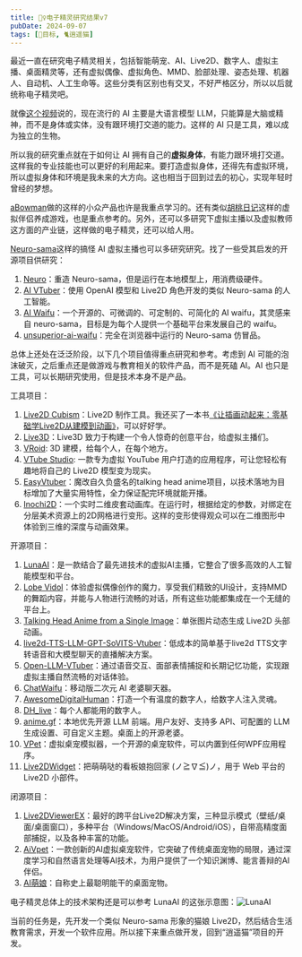 ```yaml
---
title: 🧚‍♀️电子精灵研究结果v7
pubDate: 2024-09-07
tags: [📆目标, 🐈逍遥猫]
---
```


最近一直在研究电子精灵相关，包括智能萌宠、AI、Live2D、数字人、虚拟主播、桌面精灵等，还有虚拟偶像、虚拟角色、MMD、脸部处理、姿态处理、机器人、自动机、人工生命等。这些分类有区别也有交叉，不好严格区分，所以以后就统称电子精灵吧。

就像[这个视频]说的，现在流行的 AI 主要是大语言模型 LLM，只能算是大脑或精神，而不是身体或实体，没有跟环境打交道的能力。这样的 AI 只是工具，难以成为独立的生物。

所以我的研究重点就在于如何让 AI 拥有自己的**虚拟身体**，有能力跟环境打交道。这样我的专业技能也可以更好的利用起来。要打造虚拟身体，还得先有虚拟环境，所以虚拟身体和环境是我未来的大方向。这也相当于回到过去的初心，实现年轻时曾经的梦想。

[aBowman]做的这样的小众产品也许是我重点学习的。还有类似[胡桃日记]这样的虚拟伴侣养成游戏，也是重点参考的。另外，还可以多研究下虚拟主播以及虚拟教师这方面的产业链，这样做的电子精灵，还可以给人用。

[Neuro-sama]这样的搞怪 AI 虚拟主播也可以多研究研究。找了一些受其启发的开源项目供研究：

1. [Neuro]：重造 Neuro-sama，但是运行在本地模型上，用消费级硬件。
2. [AI VTuber]：使用 OpenAI 模型和 Live2D 角色开发的类似 Neuro-sama 的人工智能。
3. [AI Waifu]：一个开源的、可微调的、可定制的、可简化的 AI waifu，其灵感来自 neuro-sama，目标是为每个人提供一个基础平台来发展自己的 waifu。
4. [unsuperior-ai-waifu]：完全在浏览器中运行的 Neuro-sama 仿冒品。

总体上还处在泛泛阶段，以下几个项目值得重点研究和参考。考虑到 AI 可能的泡沫破灭，之后重点还是做游戏与教育相关的软件产品，而不是死磕 AI。AI 也只是工具，可以长期研究使用，但是技术本身不是产品。

工具项目：

1. [Live2D Cubism]：Live2D 制作工具。我还买了一本书[《让插画动起来：零基础学Live2D从建模到动画》]，可以好好学。
2. [Live3D]：Live3D 致力于构建一个令人惊奇的创意平台，给虚拟主播们。
3. [VRoid]: 3D 建模，给每个人，在每个地方。
4. [VTube Studio]: 一款专为虚拟 YouTube 用户打造的应用程序，可让您轻松有趣地将自己的 Live2D 模型变为现实。
5. [EasyVtuber]：魔改自久负盛名的talking head anime项目，以技术落地为目标增加了大量实用特性，全力保证配完环境就能开播。
6. [Inochi2D]：一个实时二维皮套动画库。在运行时，根据给定的参数，对绑定在分层美术资源上的2D网格进行变形。这样的变形使得观众可以在二维图形中体验到三维的深度与动画效果。

开源项目：

1. [LunaAI]：是一款结合了最先进技术的虚拟AI主播，它整合了很多高效的人工智能模型和平台。
2. [Lobe Vidol]：体验虚拟偶像创作的魔力，享受我们精致的UI设计，支持MMD的舞蹈内容，并能与人物进行流畅的对话，所有这些功能都集成在一个无缝的平台上。
3. [Talking Head Anime from a Single Image]：单张图片动态生成 Live2D 头部动画。
4. [live2d-TTS-LLM-GPT-SoVITS-Vtuber]：低成本的简单基于live2d TTS文字转语音和大模型聊天的直播解决方案。
5. [Open-LLM-VTuber]：通过语音交互、面部表情捕捉和长期记忆功能，实现跟虚拟主播自然流畅的对话体验。
6. [ChatWaifu]：移动版二次元 AI 老婆聊天器。
7. [AwesomeDigitalHuman]：打造一个有温度的数字人，给数字人注入灵魂。
8. [DH_live]：每个人都能用的数字人。
9. [anime.gf]：本地优先开源 LLM 前端。用户友好、支持多 API、可配置的 LLM 生成设置、可自定义主题。桌面上的开源老婆。
10. [VPet]：虚拟桌宠模拟器，一个开源的桌宠软件，可以内置到任何WPF应用程序。
11. [Live2DWidget]：把萌萌哒的看板娘抱回家 (ノ≧∇≦)ノ，用于 Web 平台的 Live2D 小部件。

闭源项目：

1. [Live2DViewerEX]：最好的跨平台Live2D解决方案，三种显示模式（壁纸/桌面/桌面窗口），多种平台（Windows/MacOS/Android/iOS），自带高精度面部捕捉，以及各种丰富的功能。
2. [AiVpet]：一款创新的AI虚拟桌宠软件，它突破了传统桌面宠物的局限，通过深度学习和自然语言处理等AI技术，为用户提供了一个知识渊博、能言善辩的AI伴侣。
3. [AI萌娘]：自称史上最聪明能干的桌面宠物。

电子精灵总体上的技术架构还是可以参考 LunaAI 的这张示意图：![LunaAI](/images/luna-ai.png)

当前的任务是，先开发一个类似 Neuro-sama 形象的猫娘 Live2D，然后结合生活教育需求，开发一个软件应用。所以接下来重点做开发，回到“逍遥猫”项目的开发。

[这个视频]: https://www.bilibili.com/video/BV1pDsjegEtf/
[aBowman]: https://www.abowman.com/
[胡桃日记]: https://hutaodiary.com/

[Neuro-sama]: https://space.bilibili.com/3546729368520811
[Neuro]: https://github.com/kimjammer/Neuro
[AI VTuber]: https://github.com/ponlponl123/-Prototype-AIVTuber
[AI Waifu]: https://github.com/HRNPH/AIwaifu
[unsuperior-ai-waifu]: https://github.com/SchwabischesBauernbrot/unsuperior-ai-waifu

[Live2D Cubism]: https://www.live2d.com/
[《让插画动起来：零基础学Live2D从建模到动画》]: https://book.douban.com/subject/36730744/
[Live3D]: https://live3d.io/
[VRoid]: https://vroid.com/en
[VTube Studio]: https://denchisoft.com/
[EasyVtuber]: https://github.com/yuyuyzl/EasyVtuber
[Inochi2D]: https://github.com/Inochi2D/inochi2d

[LunaAI]: https://ikaros521.eu.org/site/
[Lobe Vidol]: https://github.com/lobehub/lobe-vidol
[Talking Head Anime from a Single Image]: https://pkhungurn.github.io/talking-head-anime-4/
[live2d-TTS-LLM-GPT-SoVITS-Vtuber]: https://github.com/v3ucn/live2d-TTS-LLM-GPT-SoVITS-Vtuber
[Open-LLM-VTuber]: https://github.com/t41372/Open-LLM-VTuber
[ChatWaifu]: https://github.com/Voine/ChatWaifu_Mobile
[AwesomeDigitalHuman]: https://github.com/wan-h/awesome-digital-human-live2d
[DH_live]: https://github.com/kleinlee/DH_live
[anime.gf]: https://www.anime.gf/
[VPet]: https://github.com/LorisYounger/VPet
[Live2DWidget]: https://github.com/stevenjoezhang/live2d-widget

[Live2DViewerEX]: https://store.steampowered.com/app/616720/Live2DViewerEX/
[AiVpet]: https://www.vpetai.com/
[AI萌娘]: https://store.steampowered.com/app/2331610/AI/
